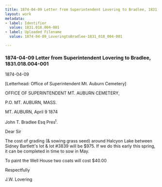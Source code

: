 ```yaml
---
title: 1874-04-09 Letter from Superintendent Lovering to Bradlee, 1831.018.004-001
layout: work
metadata:
- label: Identifier
  value: 1831.018.004-001
- label: Uploaded Filename
  value: 1874-04-09_LoveringtoBradlee-1831_018_004-001

---
```

<div class="pages">
<div id="page-25083610">
<h3><a name="page-25083610">1874-04-09 Letter from Superintendent Lovering to Bradlee, 1831.018.004-001</a></h3>
<div class="page-content">
<p><date when=''>1874-04-09</date></p>
<p>[Letterhead: Office of Superintendent Mt. Auburn Cemetery]</p>
<p>OFFICE OF<span class='line-break'> </span>SUPERINTENDENT MT. AUBURN CEMETERY,</p>
<p>P.O. MT. AUBURN,<span class='line-break'> </span>MASS.</p>
<p>MT. AUBURN, April 9 1874</p>
<p>John T. Bradlee Esq<span class='line-break'> </span>Pres<sup>t</sup>.</p>
<p>Dear Sir</p>
<p>The cost of grading<span class='line-break'> </span>(&amp; sowing grass seed) around Halcyon Lake<span class='line-break'> </span>between Sidney Bartlett's lot &amp; lot #3839 will<span class='line-break'> </span>be $975. If we do this early this spring, it can<span class='line-break'> </span>be completed in time to sow in May.</p>
<p>To paint the Well House two coats will cost $40.00</p>
<p>Respectfully</p>
<p>J.W. Lovering</p>
</div>
</div>
<br />
</div>
